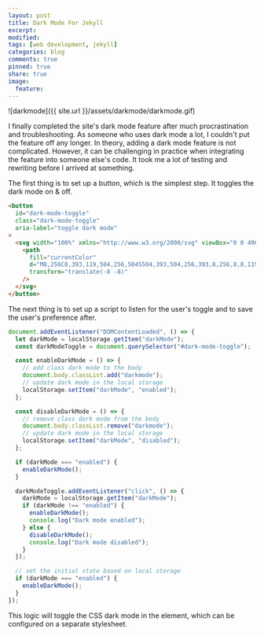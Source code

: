 ```yaml
---
layout: post
title: Dark Mode For Jekyll
excerpt:
modified:
tags: [web development, jekyll]
categories: blog
comments: true
pinned: true
share: true
image:
  feature:
---
```


![darkmode]({{ site.url }}/assets/darkmode/darkmode.gif)

I finally completed the site's dark mode feature after much procrastination and troubleshooting. As someone who uses dark mode a lot, I couldn't put the feature off any longer. In theory, adding a dark mode feature is not complicated. However, it can be challenging in practice when integrating the feature into someone else's code. It took me a lot of testing and rewriting before I arrived at something.

The first thing is to set up a button, which is the simplest step. It toggles the dark mode on & off.

```html
<button
  id="dark-mode-toggle"
  class="dark-mode-toggle"
  aria-label="toggle dark mode"
>
  <svg width="100%" xmlns="http://www.w3.org/2000/svg" viewBox="0 0 496 496">
    <path
      fill="currentColor"
      d="M8,256C8,393,119,504,256,504S504,393,504,256,393,8,256,8,8,119,8,256ZM256,440V72a184,184,0,0,1,0,368Z"
      transform="translate(-8 -8)"
    />
  </svg>
</button>
```

The next thing is to set up a script to listen for the user's toggle and to save the user's preference after.

```javascript
document.addEventListener("DOMContentLoaded", () => {
  let darkMode = localStorage.getItem("darkMode");
  const darkModeToggle = document.querySelector("#dark-mode-toggle");

  const enableDarkMode = () => {
    // add class dark mode to the body
    document.body.classList.add("darkmode");
    // update dark mode in the local storage
    localStorage.setItem("darkMode", "enabled");
  };

  const disableDarkMode = () => {
    // remove class dark mode from the body
    document.body.classList.remove("darkmode");
    // update dark mode in the local storage
    localStorage.setItem("darkMode", "disabled");
  };

  if (darkMode === "enabled") {
    enableDarkMode();
  }

  darkModeToggle.addEventListener("click", () => {
    darkMode = localStorage.getItem("darkMode");
    if (darkMode !== "enabled") {
      enableDarkMode();
      console.log("Dark mode enabled");
    } else {
      disableDarkMode();
      console.log("Dark mode disabled");
    }
  });

  // set the initial state based on local storage
  if (darkMode === "enabled") {
    enableDarkMode();
  }
});
```

This logic will toggle the CSS dark mode in the <body> element, which can be configured on a separate stylesheet.
